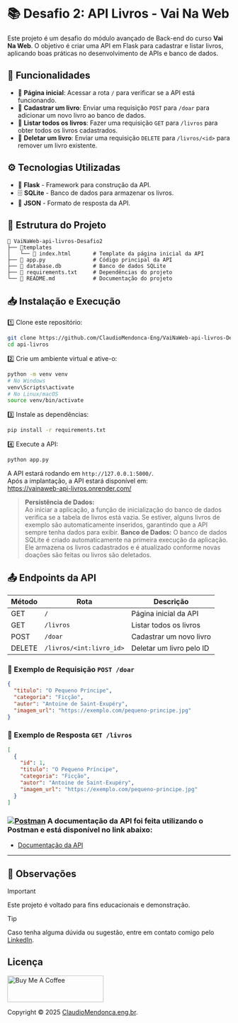 
# 📚 Desafio 2: API Livros - Vai Na Web

Este projeto é um desafio do módulo avançado de Back-end do curso **Vai Na Web**. O objetivo é criar uma API em Flask para cadastrar e listar livros, aplicando boas práticas no desenvolvimento de APIs e banco de dados.

## 🚀 Funcionalidades

- 📌 **Página inicial**: Acessar a rota `/` para verificar se a API está funcionando.
- 📌 **Cadastrar um livro**: Enviar uma requisição `POST` para `/doar` para adicionar um novo livro ao banco de dados.
- 📌 **Listar todos os livros**: Fazer uma requisição `GET` para `/livros` para obter todos os livros cadastrados.
- 📌 **Deletar um livro**: Enviar uma requisição `DELETE` para `/livros/<id>` para remover um livro existente.


## ⚙️ Tecnologias Utilizadas

- 🐍 **Flask** - Framework para construção da API.
- 🗄️ **SQLite** - Banco de dados para armazenar os livros.
- 📡 **JSON** - Formato de resposta da API.

## 📂 Estrutura do Projeto

```
📂 VaiNaWeb-api-livros-Desafio2
├── 📂templates
│   └── 📄 index.html       # Template da página inicial da API
├── 📄 app.py               # Código principal da API
├── 📄 database.db          # Banco de dados SQLite
├── 📄 requirements.txt     # Dependências do projeto
└── 📄 README.md            # Documentação do projeto
```

## 📥 Instalação e Execução

1️⃣ Clone este repositório:
```bash
git clone https://github.com/ClaudioMendonca-Eng/VaiNaWeb-api-livros-Desafio2
cd api-livros
```

2️⃣ Crie um ambiente virtual e ative-o:
```bash
python -m venv venv
# No Windows
venv\Scripts\activate
# No Linux/macOS
source venv/bin/activate
```

3️⃣ Instale as dependências:
```bash
pip install -r requirements.txt
```

4️⃣ Execute a API:
```bash
python app.py
```

A API estará rodando em `http://127.0.0.1:5000/`.  
Após a implantação, a API estará disponível em:  
https://vainaweb-api-livros.onrender.com/

> **Persistência de Dados:**  
> Ao iniciar a aplicação, a função de inicialização do banco de dados verifica se a tabela de livros está vazia. Se estiver, alguns livros de exemplo são automaticamente inseridos, garantindo que a API sempre tenha dados para exibir.
> **Banco de Dados:**
> O banco de dados SQLite é criado automaticamente na primeira execução da aplicação. Ele armazena os livros cadastrados e é atualizado conforme novas doações são feitas ou livros são deletados.

## 📤 Endpoints da API
 
 | Método | Rota                           | Descrição                         |
 |--------|-------------------------------|-----------------------------------|
 | GET    | `/`                           | Página inicial da API             |
 | GET    | `/livros`                     | Listar todos os livros            |
 | POST   | `/doar`                      | Cadastrar um novo livro           |
 | DELETE | `/livros/<int:livro_id>`      | Deletar um livro pelo ID          |

### 📌 Exemplo de Requisição `POST /doar`
```json
{
  "titulo": "O Pequeno Príncipe",
  "categoria": "Ficção",
  "autor": "Antoine de Saint-Exupéry",
  "imagem_url": "https://exemplo.com/pequeno-principe.jpg"
}
```

### 📌 Exemplo de Resposta `GET /livros`
```json
[
  {
    "id": 1,
    "titulo": "O Pequeno Príncipe",
    "categoria": "Ficção",
    "autor": "Antoine de Saint-Exupéry",
    "imagem_url": "https://exemplo.com/pequeno-principe.jpg"
  }
]
```


### [![Postman](https://img.shields.io/badge/Postman-FF6C37?style=for-the-badge&logo=postman&logoColor=white)](https://www.postman.com/) A documentação da API foi feita utilizando o Postman e está disponível no link abaixo:

- [Documentação da API](https://documenter.getpostman.com/view/19942731/2sAYkBs1ag)


---

## 📌 <a name="observações"> Observações </a>

> [!IMPORTANT]  
> Este projeto é voltado para fins educacionais e demonstração.

> [!TIP]
> Caso tenha alguma dúvida ou sugestão, entre em contato comigo pelo [LinkedIn](https://www.linkedin.com/in/claudio-mendonca/).


## <a name="licenca"> Licença </a>

<a href="https://www.buymeacoffee.com/claudiomendonca" target="_blank"><img src="https://cdn.buymeacoffee.com/buttons/v2/default-yellow.png" alt="Buy Me A Coffee" style="height: 60px !important;width: 217px !important;" ></a>

Copyright © 2025 <a href="https://www.claudiomendonca.eng.br" target="_blank">ClaudioMendonca.eng.br</a>.
